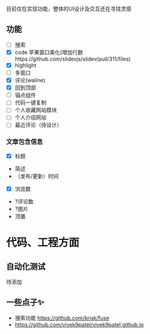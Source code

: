 目前仅在实现功能，整体的UI设计及交互还在寻找灵感
## 功能
- [ ] 搜索
- [x] code 苹果窗口美化(增加行数https://github.com/slidevjs/slidev/pull/311/files)
- [x] highlight
- [ ] 多窗口
- [x] 评论(waline)
- [x] 回到顶部
- [ ] 锚点组件
- [ ] 代码一键复制
- [ ] 个人收藏网站模块
- [ ] 个人介绍网站
- [ ] 最近评论（待设计）

### 文章包含信息
- [x] 标题
- 简述
- （发布/更新）时间
- [x] 浏览数
- ?评论数
- ?图片
- 顶置

# 代码、工程方面

## 自动化测试
待添加


## 一些点子✨
- 搜索功能 https://github.com/krisk/fuse
- https://github.com/vivek9patel/vivek9patel.github.io
